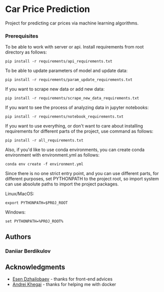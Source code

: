 # Car Price Prediction

Project for predicting car prices via machine learning algorithms.

### Prerequisites

To be able to work with server or api. Install requirements from root directory as follows:
```
pip install -r requirements/api_requirements.txt
```

To be able to update parameters of model and update data:
```
pip install -r requirements/param_update_requirements.txt
```

If you want to scrape new data or add new data:
```
pip install -r requirements/scrape_new_data_requirements.txt
```

If you want to see the process of analyzing data in jupyter notebooks:
```
pip install -r requirements/notebook_requirements.txt
```

If you want to use everything, or don't want to care about installing requirements for different parts of the project, use command as follows:
```
pip install -r all_requirements.txt
```

Also, if you'd like to use conda environments, you can create conda environment with environment.yml as follows:
```
conda env create -f environment.yml
```

Since there is no one strict entry point, and you can use different parts, for different purposes, set PYTHONPATH to the project root, so import system can use absolute paths to import the project packages.

Linux/MacOS:
```
export PYTHONPATH=$PROJ_ROOT
```

Windows:
```
set PYTHONPATH=%PROJ_ROOT%
```

## Authors

### Daniiar Berdikulov

## Acknowledgments

* [Esen Dzhailobaev](https://github.com/s7b5en) - thanks for front-end advices
* [Andrei Khegai](https://github.com/akhegai) - thanks for helping me with docker
